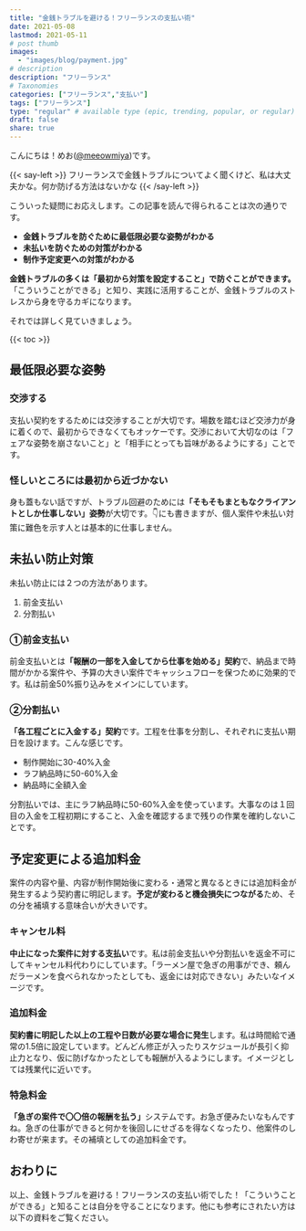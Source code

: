 ```yaml
---
title: "金銭トラブルを避ける！フリーランスの支払い術"
date: 2021-05-08
lastmod: 2021-05-11
# post thumb
images:
  - "images/blog/payment.jpg"
# description
description: "フリーランス"
# Taxonomies
categories: ["フリーランス","支払い"]
tags: ["フリーランス"]
type: "regular" # available type (epic, trending, popular, or regular)
draft: false
share: true
---
```


こんにちは！めお(<u><a href="https://twitter.com/meeowmiya">@meeowmiya</a></u>)です。

{{< say-left >}}
フリーランスで金銭トラブルについてよく聞くけど、私は大丈夫かな。何か防げる方法はないかな
{{< /say-left >}}

こういった疑問にお応えします。この記事を読んで得られることは次の通りです。


* **金銭トラブルを防ぐために最低限必要な姿勢がわかる**
* **未払いを防ぐための対策がわかる**
* **制作予定変更への対策がわかる**

<span class="keiko-red">**金銭トラブルの多くは「最初から対策を設定すること」で防ぐことができます。**</span>「こういうことができる」と知り、実践に活用することが、金銭トラブルのストレスから身を守るカギになります。

それでは詳しく見ていきましょう。

{{< toc >}}

## 最低限必要な姿勢

### 交渉する

支払い契約をするためには交渉することが大切です。場数を踏むほど交渉力が身に着くので、最初からできなくてもオッケーです。交渉において大切なのは「フェアな姿勢を崩さないこと」と「相手にとっても旨味があるようにする」ことです。

### 怪しいところには最初から近づかない

身も蓋もない話ですが、トラブル回避のためには<span class="keiko-red">**「そもそもまともなクライアントとしか仕事しない」姿勢**</span>が大切です。👇にも書きますが、個人案件や未払い対策に難色を示す人とは基本的に仕事しません。


## 未払い防止対策

未払い防止には２つの方法があります。

1. 前金支払い
2. 分割払い

### ①前金支払い

前金支払いとは<span class="keiko-red">**「報酬の一部を入金してから仕事を始める」契約**</span>で、納品まで時間がかかる案件や、予算の大きい案件でキャッシュフローを保つために効果的です。私は前金50%振り込みをメインにしています。

### ②分割払い

<span class="keiko-red">**「各工程ごとに入金する」契約**</span>です。工程を仕事を分割し、それぞれに支払い期日を設けます。こんな感じです。

* 制作開始に30-40%入金
* ラフ納品時に50-60%入金
* 納品時に全額入金

分割払いでは、主にラフ納品時に50-60%入金を使っています。大事なのは１回目の入金を工程初期にすること、入金を確認するまで残りの作業を確約しないことです。

## 予定変更による追加料金

案件の内容や量、内容が制作開始後に変わる・通常と異なるときには追加料金が発生するよう契約書に明記します。<span class="keiko-red">**予定が変わると機会損失につながる**</span>ため、その分を補填する意味合いが大きいです。

### キャンセル料
<span class="keiko-red">**中止になった案件に対する支払い**</span>です。私は前金支払いや分割払いを返金不可にしてキャンセル料代わりにしています。「ラーメン屋で急ぎの用事ができ、頼んだラーメンを食べられなかったとしても、返金には対応できない」みたいなイメージです。

### 追加料金
<span class="keiko-red">**契約書に明記した以上の工程や日数が必要な場合に発生**</span>します。私は時間給で通常の1.5倍に設定しています。どんどん修正が入ったりスケジュールが長引く抑止力となり、仮に防げなかったとしても報酬が入るようにします。イメージとしては残業代に近いです。

### 特急料金 
<span class="keiko-red">**「急ぎの案件で〇〇倍の報酬を払う」**</span>システムです。お急ぎ便みたいなもんですね。急ぎの仕事ができると何かを後回しにせざるを得なくなったり、他案件のしわ寄せが来ます。その補填としての追加料金です。

## おわりに

以上、金銭トラブルを避ける！フリーランスの支払い術でした！「こういうことができる」と知ることは自分を守ることになります。他にも参考にされたい方は以下の資料をご覧ください。